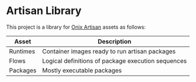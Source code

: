 # Artisan Library

This project is a library for [Onix Artisan](https://github.com/gatblau/onix) assets as follows:

| Asset | Description |
|---|---|
| Runtimes | Container images ready to run artisan packages |
| Flows | Logical definitions of package execution sequences |
| Packages | Mostly executable packages |
